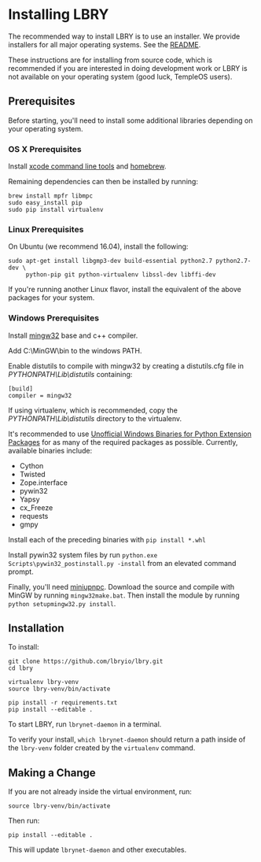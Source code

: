 # Installing LBRY

The recommended way to install LBRY is to use an installer. We provide installers for all major operating systems. See the [README](README.md).

These instructions are for installing from source code, which is recommended if you are interested in doing development work or LBRY is not available on your operating system (good luck, TempleOS users).

## Prerequisites

Before starting, you'll need to install some additional libraries depending on your operating system.

### OS X Prerequisites

Install [xcode command line tools](https://developer.xamarin.com/guides/testcloud/calabash/configuring/osx/install-xcode-command-line-tools/) and [homebrew](http://brew.sh/).

Remaining dependencies can then be installed by running:

```
brew install mpfr libmpc
sudo easy_install pip
sudo pip install virtualenv
```

### Linux Prerequisites

On Ubuntu (we recommend 16.04), install the following:

```
sudo apt-get install libgmp3-dev build-essential python2.7 python2.7-dev \
     python-pip git python-virtualenv libssl-dev libffi-dev
```

If you're running another Linux flavor, install the equivalent of the above packages for your system.

### Windows Prerequisites

Install [mingw32](http://www.mingw.org/) base and c++ compiler.

Add C:\MinGW\bin to the windows PATH.

Enable distutils to compile with mingw32 by creating a distutils.cfg file in *PYTHONPATH\Lib\distutils* containing:

```
[build]
compiler = mingw32
```

If using virtualenv, which is recommended, copy the *PYTHONPATH\Lib\distutils* directory to the virtualenv.

It's recommended to use [Unofficial Windows Binaries for Python Extension Packages](http://www.lfd.uci.edu/~gohlke/pythonlibs/) for as many of the required packages as possible.
Currently, available binaries include:
- Cython
- Twisted
- Zope.interface
- pywin32
- Yapsy
- cx_Freeze
- requests
- gmpy

Install each of the preceding binaries with `pip install *.whl`

Install pywin32 system files by run `python.exe Scripts\pywin32_postinstall.py -install` from an elevated command prompt.

Finally, you'll need [miniupnpc](https://pypi.python.org/pypi/miniupnpc/1.9). Download the source and compile with MinGW by running `mingw32make.bat`. Then install the module by running `python setupmingw32.py install`.

## Installation

To install:

 ```
 git clone https://github.com/lbryio/lbry.git
 cd lbry
 
 virtualenv lbry-venv
 source lbry-venv/bin/activate
 
 pip install -r requirements.txt
 pip install --editable .
 ```

To start LBRY, run `lbrynet-daemon` in a terminal.

To verify your install, `which lbrynet-daemon` should return a path inside of the `lbry-venv` folder created by the `virtualenv` command.

## Making a Change

If you are not already inside the virtual environment, run:

```
source lbry-venv/bin/activate
```

Then run:

```
pip install --editable .
```

This will update `lbrynet-daemon` and other executables.
